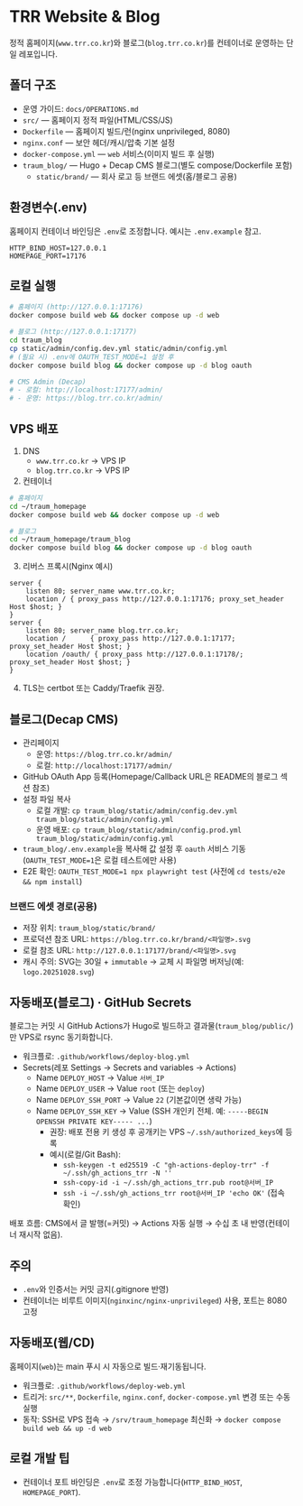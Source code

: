 # TRR Website & Blog

정적 홈페이지(`www.trr.co.kr`)와 블로그(`blog.trr.co.kr`)를 컨테이너로 운영하는 단일 레포입니다.

## 폴더 구조
- 운영 가이드: `docs/OPERATIONS.md`
- `src/` — 홈페이지 정적 파일(HTML/CSS/JS)
- `Dockerfile` — 홈페이지 빌드/런(nginx unprivileged, 8080)
- `nginx.conf` — 보안 헤더/캐시/압축 기본 설정
- `docker-compose.yml` — `web` 서비스(이미지 빌드 후 실행)
- `traum_blog/` — Hugo + Decap CMS 블로그(별도 compose/Dockerfile 포함)
  - `static/brand/` — 회사 로고 등 브랜드 에셋(홈/블로그 공용)

## 환경변수(.env)
홈페이지 컨테이너 바인딩은 `.env`로 조정합니다. 예시는 `.env.example` 참고.

```
HTTP_BIND_HOST=127.0.0.1
HOMEPAGE_PORT=17176
```

## 로컬 실행
```bash
# 홈페이지 (http://127.0.0.1:17176)
docker compose build web && docker compose up -d web

# 블로그 (http://127.0.0.1:17177)
cd traum_blog
cp static/admin/config.dev.yml static/admin/config.yml
# (필요 시) .env에 OAUTH_TEST_MODE=1 설정 후
docker compose build blog && docker compose up -d blog oauth

# CMS Admin (Decap)
# - 로컬: http://localhost:17177/admin/
# - 운영: https://blog.trr.co.kr/admin/
```

## VPS 배포
1) DNS
   - `www.trr.co.kr` → VPS IP
   - `blog.trr.co.kr` → VPS IP
2) 컨테이너
```bash
# 홈페이지
cd ~/traum_homepage
docker compose build web && docker compose up -d web

# 블로그
cd ~/traum_homepage/traum_blog
docker compose build blog && docker compose up -d blog oauth
```
3) 리버스 프록시(Nginx 예시)
```
server {
    listen 80; server_name www.trr.co.kr;
    location / { proxy_pass http://127.0.0.1:17176; proxy_set_header Host $host; }
}
server {
    listen 80; server_name blog.trr.co.kr;
    location /      { proxy_pass http://127.0.0.1:17177; proxy_set_header Host $host; }
    location /oauth/ { proxy_pass http://127.0.0.1:17178/; proxy_set_header Host $host; }
}
```
4) TLS는 certbot 또는 Caddy/Traefik 권장.

## 블로그(Decap CMS)
- 관리페이지
  - 운영: `https://blog.trr.co.kr/admin/`
  - 로컬: `http://localhost:17177/admin/`
- GitHub OAuth App 등록(Homepage/Callback URL은 README의 블로그 섹션 참조)
- 설정 파일 복사
  - 로컬 개발: `cp traum_blog/static/admin/config.dev.yml traum_blog/static/admin/config.yml`
  - 운영 배포: `cp traum_blog/static/admin/config.prod.yml traum_blog/static/admin/config.yml`
- `traum_blog/.env.example`을 복사해 값 설정 후 `oauth` 서비스 기동 (`OAUTH_TEST_MODE=1`은 로컬 테스트에만 사용)
- E2E 확인: `OAUTH_TEST_MODE=1 npx playwright test` (사전에 `cd tests/e2e && npm install`)

### 브랜드 에셋 경로(공용)
- 저장 위치: `traum_blog/static/brand/`
- 프로덕션 참조 URL: `https://blog.trr.co.kr/brand/<파일명>.svg`
- 로컬 참조 URL: `http://127.0.0.1:17177/brand/<파일명>.svg`
- 캐시 주의: SVG는 30일 + `immutable` → 교체 시 파일명 버저닝(예: `logo.20251028.svg`)

## 자동배포(블로그) · GitHub Secrets
블로그는 커밋 시 GitHub Actions가 Hugo로 빌드하고 결과물(`traum_blog/public/`)만 VPS로 rsync 동기화합니다.

- 워크플로: `.github/workflows/deploy-blog.yml`
- Secrets(레포 Settings → Secrets and variables → Actions)
  - Name `DEPLOY_HOST`  → Value `서버_IP`
  - Name `DEPLOY_USER`  → Value `root` (또는 `deploy`)
  - Name `DEPLOY_SSH_PORT` → Value `22` (기본값이면 생략 가능)
  - Name `DEPLOY_SSH_KEY` → Value (SSH 개인키 전체. 예: `-----BEGIN OPENSSH PRIVATE KEY----- ...`)  
    - 권장: 배포 전용 키 생성 후 공개키는 VPS `~/.ssh/authorized_keys`에 등록
    - 예시(로컬/Git Bash):
      - `ssh-keygen -t ed25519 -C "gh-actions-deploy-trr" -f ~/.ssh/gh_actions_trr -N ''`
      - `ssh-copy-id -i ~/.ssh/gh_actions_trr.pub root@서버_IP`
      - `ssh -i ~/.ssh/gh_actions_trr root@서버_IP 'echo OK'` (접속 확인)

배포 흐름: CMS에서 글 발행(=커밋) → Actions 자동 실행 → 수십 초 내 반영(컨테이너 재시작 없음).

## 주의
- `.env`와 인증서는 커밋 금지(.gitignore 반영)
- 컨테이너는 비루트 이미지(`nginxinc/nginx-unprivileged`) 사용, 포트는 8080 고정


## 자동배포(웹/CD)
홈페이지(`web`)는 main 푸시 시 자동으로 빌드·재기동됩니다.

- 워크플로: `.github/workflows/deploy-web.yml`
- 트리거: `src/**`, `Dockerfile`, `nginx.conf`, `docker-compose.yml` 변경 또는 수동 실행
- 동작: SSH로 VPS 접속 → `/srv/traum_homepage` 최신화 → `docker compose build web && up -d web`

## 로컬 개발 팁
- 컨테이너 포트 바인딩은 `.env`로 조정 가능합니다(`HTTP_BIND_HOST`, `HOMEPAGE_PORT`).
